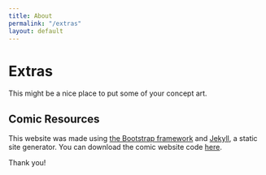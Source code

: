 ```yaml
---
title: About
permalink: "/extras"
layout: default
---
```


# Extras

This might be a nice place to put some of your concept art.

## Comic Resources
This website was made using [the Bootstrap framework](http://getbootstrap.com/) and [Jekyll](https://jekyllrb.com/), a static site generator. You can download the comic website code [here](https://github.com/peahatlanding/Webcomic-Jekyll-Theme).

Thank you!
